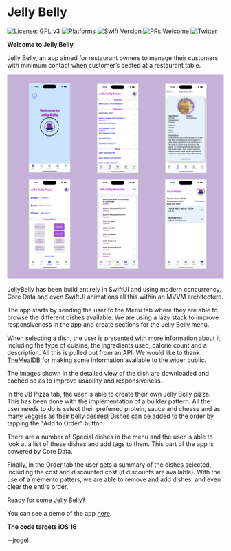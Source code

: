 # Jelly Belly

[![License: GPL v3](https://img.shields.io/badge/License-GPL%20v3-blue.svg)](https://www.gnu.org/licenses/gpl-3.0)
![Platforms](https://img.shields.io/badge/platform-iOS-lightgrey.svg)
[![Swift Version](https://img.shields.io/badge/Swift-5.7-orange)](https://developer.apple.com/swift)
[![PRs Welcome](https://img.shields.io/badge/PRs-welcome-brightgreen.svg?style=flat-square)](http://makeapullrequest.com)
[![Twitter](https://img.shields.io/badge/twitter-quantum__tunnel-blue)](http://twitter.com/quantum_tunnel)

**Welcome to Jelly Belly** 

Jelly Belly, an app aimed for restaurant owners to manage their customers with minimum contact when customer’s seated at a restaurant table.

![JellyBelly_App](README_images/JellyBelly_App.png)

JellyBelly has been build entirely in SwiftUI and using modern concurrency, Core Data and even SwiftUI animations all this within an MVVM architecture.

The app starts by sending the user to the Menu tab where they are able to browse the different dishes available. We are using a lazy stack to improve responsiveness in the app and create sections for the Jelly Belly menu. 

When selecting a dish, the user is presented with more information about it, including the type of cuisine, the ingredients used, calorie count and a description. All this is pulled out from an API. We would like to thank [TheMealDB](https://www.themealdb.com) for making some information available to the wider public. 

The images shown in the detailed view of the dish are downloaded and cached so as to improve usability and responsiveness.

In the JB Pizza tab, the user is able to create their own Jelly Belly pizza. This has been done with the implementation of a builder pattern. All the user needs to do is select their preferred protein, sauce and cheese and as many veggies as their belly desires! Dishes can be added to the order by tapping the "Add to Order" button. 

There are a number of Special dishes in the menu and the user is able to look at a list of these dishes and add tags to them. This part of the app is powered by Core Data. 

Finally, in the Order tab the user gets a summary of the dishes selected, including the cost and discounted cost (if discounts are available). With the use of a memento patters, we are able to remove and add dishes, and even clear the entire order. 

Ready for some Jelly Belly‽ 

You can see a demo of the app [here](https://vimeo.com/768029284). 

**The code targets iOS 16**

--jrogel
